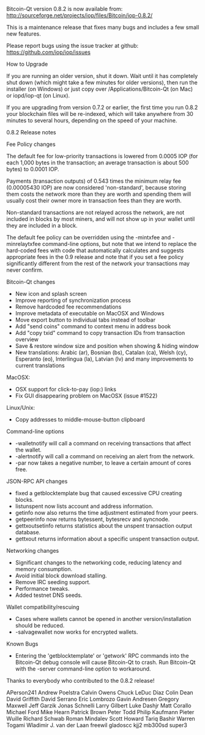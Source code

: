 Bitcoin-Qt version 0.8.2 is now available from:
  http://sourceforge.net/projects/iop/files/Bitcoin/iop-0.8.2/

This is a maintenance release that fixes many bugs and includes
a few small new features.

Please report bugs using the issue tracker at github:
  https://github.com/iop/iop/issues


How to Upgrade

If you are running an older version, shut it down. Wait
until it has completely shut down (which might take a few minutes for older
versions), then run the installer (on Windows) or just copy over
/Applications/Bitcoin-Qt (on Mac) or iopd/iop-qt (on Linux).

If you are upgrading from version 0.7.2 or earlier, the first time you
run 0.8.2 your blockchain files will be re-indexed, which will take
anywhere from 30 minutes to several hours, depending on the speed of
your machine.

0.8.2 Release notes

Fee Policy changes

The default fee for low-priority transactions is lowered from 0.0005 IOP 
(for each 1,000 bytes in the transaction; an average transaction is
about 500 bytes) to 0.0001 IOP.

Payments (transaction outputs) of 0.543 times the minimum relay fee
(0.00005430 IOP) are now considered 'non-standard', because storing them
costs the network more than they are worth and spending them will usually
cost their owner more in transaction fees than they are worth.

Non-standard transactions are not relayed across the network, are not included
in blocks by most miners, and will not show up in your wallet until they are
included in a block.

The default fee policy can be overridden using the -mintxfee and -minrelaytxfee
command-line options, but note that we intend to replace the hard-coded fees
with code that automatically calculates and suggests appropriate fees in the
0.9 release and note that if you set a fee policy significantly different from
the rest of the network your transactions may never confirm.

Bitcoin-Qt changes

* New icon and splash screen
* Improve reporting of synchronization process
* Remove hardcoded fee recommendations
* Improve metadata of executable on MacOSX and Windows
* Move export button to individual tabs instead of toolbar
* Add "send coins" command to context menu in address book
* Add "copy txid" command to copy transaction IDs from transaction overview
* Save & restore window size and position when showing & hiding window
* New translations: Arabic (ar), Bosnian (bs), Catalan (ca), Welsh (cy),
  Esperanto (eo), Interlingua (la), Latvian (lv) and many improvements
  to current translations

MacOSX:
* OSX support for click-to-pay (iop:) links
* Fix GUI disappearing problem on MacOSX (issue #1522)

Linux/Unix:
* Copy addresses to middle-mouse-button clipboard


Command-line options

* -walletnotify will call a command on receiving transactions that affect the wallet.
* -alertnotify will call a command on receiving an alert from the network.
* -par now takes a negative number, to leave a certain amount of cores free.

JSON-RPC API changes

* fixed a getblocktemplate bug that caused excessive CPU creating blocks.
* listunspent now lists account and address information.
* getinfo now also returns the time adjustment estimated from your peers.
* getpeerinfo now returns bytessent, bytesrecv and syncnode.
* gettxoutsetinfo returns statistics about the unspent transaction output database.
* gettxout returns information about a specific unspent transaction output.


Networking changes

* Significant changes to the networking code, reducing latency and memory consumption.
* Avoid initial block download stalling.
* Remove IRC seeding support.
* Performance tweaks.
* Added testnet DNS seeds.

Wallet compatibility/rescuing

* Cases where wallets cannot be opened in another version/installation should be reduced.
* -salvagewallet now works for encrypted wallets.


Known Bugs

* Entering the 'getblocktemplate' or 'getwork' RPC commands into the Bitcoin-Qt debug
console will cause Bitcoin-Qt to crash. Run Bitcoin-Qt with the -server command-line
option to workaround.

Thanks to everybody who contributed to the 0.8.2 release!

APerson241
Andrew Poelstra
Calvin Owens
Chuck LeDuc Díaz
Colin Dean
David Griffith
David Serrano
Eric Lombrozo
Gavin Andresen
Gregory Maxwell
Jeff Garzik
Jonas Schnelli
Larry Gilbert
Luke Dashjr
Matt Corallo
Michael Ford
Mike Hearn
Patrick Brown
Peter Todd
Philip Kaufmann
Pieter Wuille
Richard Schwab
Roman Mindalev
Scott Howard
Tariq Bashir
Warren Togami
Wladimir J. van der Laan
freewil
gladoscc
kjj2
mb300sd
super3
